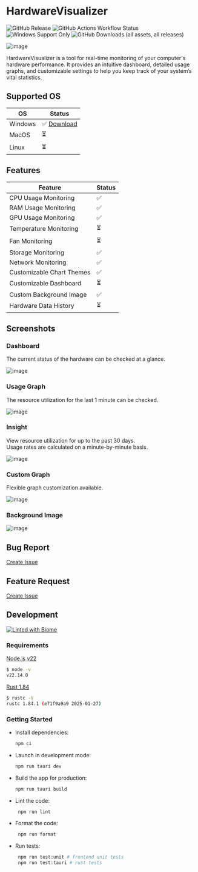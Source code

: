 # HardwareVisualizer

<p align="left">
  <img alt="GitHub Release" src="https://img.shields.io/github/v/release/shm11C3/HardwareVisualizer?&display_name=release">
  <img alt="GitHub Actions Workflow Status" src="https://img.shields.io/github/actions/workflow/status/shm11C3/HardwareVisualizer/publish.yaml">
  <img alt="Windows Support Only" src="https://img.shields.io/badge/platform-Windows-blue?logo=windows">
  <img alt="GitHub Downloads (all assets, all releases)" src="https://img.shields.io/github/downloads/shm11C3/HardwareVisualizer/total">
</p>

![image](https://github.com/user-attachments/assets/c474a132-5768-4046-9703-766e74ee3e66)

HardwareVisualizer is a tool for real-time monitoring of your computer's hardware performance. It provides an intuitive dashboard, detailed usage graphs, and customizable settings to help you keep track of your system’s vital statistics.

## Supported OS

| OS      | Status                                                                       |
| ------- | ---------------------------------------------------------------------------- |
| Windows | ✅ [Download](https://github.com/shm11C3/HardwareVisualizer/releases/latest) |
| MacOS   | ⏳                                                                           |
| Linux   | ⏳                                                                           |

## Features

| Feature                   | Status |
| ------------------------- | ------ |
| CPU Usage Monitoring      | ✅     |
| RAM Usage Monitoring      | ✅     |
| GPU Usage Monitoring      | ✅     |
| Temperature Monitoring    | ⏳     |
| Fan Monitoring            | ⏳     |
| Storage Monitoring        | ✅     |
| Network Monitoring        | ✅     |
| Customizable Chart Themes | ✅     |
| Customizable Dashboard    | ⏳     |
| Custom Background Image   | ✅     |
| Hardware Data History     | ⏳     |

## Screenshots

### Dashboard

The current status of the hardware can be checked at a glance.

![image](https://github.com/user-attachments/assets/afc91145-f4fd-4556-aca3-f24bd6c1be28)

### Usage Graph

The resource utilization for the last 1 minute can be checked.

![image](https://github.com/user-attachments/assets/ef3e1630-e567-47a1-a437-f9a3981dd587)

### Insight

View resource utilization for up to the past 30 days.  
Usage rates are calculated on a minute-by-minute basis.

![image](https://github.com/user-attachments/assets/dd849d54-37a0-4f00-bec8-9c7f994d49fa)


### Custom Graph

Flexible graph customization available.

![image](https://github.com/user-attachments/assets/b6b2436b-c4c7-4252-9654-c5f2ca89e499)


### Background Image

![image](https://github.com/user-attachments/assets/6ab09e8a-ebef-449a-b73f-07ae44626e20)

## Bug Report

[Create Issue](https://github.com/shm11C3/HardwareVisualizer/issues/new?assignees=&labels=bug&projects=&template=bug_report.md&title=%5BBUG%5D)

## Feature Request

[Create Issue](https://github.com/shm11C3/HardwareVisualizer/issues/new?assignees=shm11C3&labels=enhancement&projects=&template=feature_request.md&title=%5BFeature+request%5D)

## Development

[![Linted with Biome](https://img.shields.io/badge/Linted_with-Biome-60a5fa?style=flat&logo=biome)](https://biomejs.dev)

### Requirements

[Node.js v22](https://nodejs.org/)

```bash
$ node -v
v22.14.0
```

[Rust 1.84](https://www.rust-lang.org/)

```bash
$ rustc -V
rustc 1.84.1 (e71f9a9a9 2025-01-27)
```

### Getting Started

- Install dependencies:

  ```bash
  npm ci
  ```

- Launch in development mode:

  ```bash
  npm run tauri dev
  ```

- Build the app for production:

  ```bash
  npm run tauri build
  ```

- Lint the code:

  ```bash
   npm run lint
  ```

- Format the code:

  ```bash
   npm run format
  ```

- Run tests:

  ```bash
   npm run test:unit # frontend unit tests
   npm run test:tauri # rust tests
  ```
